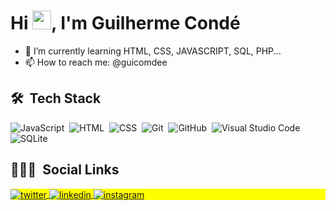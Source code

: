  <h1 align="left">Hi <img src="https://raw.githubusercontent.com/kaueMarques/kaueMarques/master/hi.gif" width="30px">, I'm Guilherme Condé</h1>
 

 
 
- 🌱 I’m currently learning HTML, CSS, JAVASCRIPT, SQL, PHP...
- 📫 How to reach me: @guicomdee
 
 
 ## 🛠 &nbsp;Tech Stack

![JavaScript](https://img.shields.io/badge/-JavaScript-05122A?style=flat&logo=javascript)&nbsp;
![HTML](https://img.shields.io/badge/-HTML-05122A?style=flat&logo=HTML5)&nbsp;
![CSS](https://img.shields.io/badge/-CSS-05122A?style=flat&logo=CSS3&logoColor=1572B6)&nbsp;
![Git](https://img.shields.io/badge/-Git-05122A?style=flat&logo=git)&nbsp;
![GitHub](https://img.shields.io/badge/-GitHub-05122A?style=flat&logo=github)&nbsp;
![Visual Studio Code](https://img.shields.io/badge/-Visual%20Studio%20Code-05122A?style=flat&logo=visual-studio-code&logoColor=007ACC)&nbsp;
![SQLite](https://img.shields.io/badge/-SQLite-05122A?style=flat&logo=sqlite)&nbsp;

## 👨🏽‍🦲 &nbsp;Social Links


<p align="left" style="background:yellow">
<a href="https://twitter.com/Guicomde" target="_blank">
  <img align="center" src="https://img.shields.io/badge/-GuilhermeCondé-05122A?style=flat&logo=twitter" alt="twitter"/>  
</a>
<a href="https://linkedin.com/in/guilherme-condé" target="_blank">
  <img align="center" src="https://img.shields.io/badge/-GuilhermeCondé -05122A?style=flat&logo=linkedin" alt="linkedin"/>
</a>
<a href="https://instagram.com/guicomdee" target="_blank">
 <img align="center" src="https://img.shields.io/badge/-GuilhermeCondé-05122A?style=flat&logo=instagram" alt="instagram"/>
</a>
 
</p>
